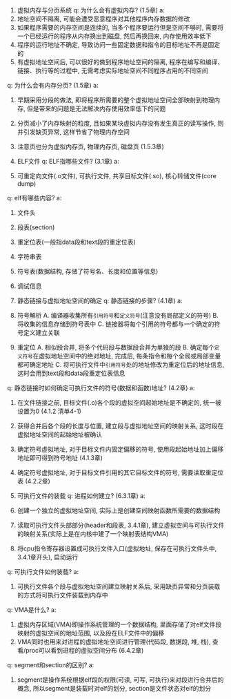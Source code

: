 1. 虚拟内存与分页系统
q: 为什么会有虚拟内存? (1.5章)
a: 
  1. 地址空间不隔离, 可能会遭受恶意程序对其他程序内存数据的修改
  2. 如果程序需要的内存空间是连续的, 当多个程序要运行但是空间不够时, 需要将一个已经运行的程序从内存换出到磁盘, 然后再换回来, 内存使用效率低下
  3. 程序的运行地址不确定, 导致访问一些固定数据和指令的目标地址不再是固定的
  4. 有虚拟地址空间后, 可以很好的做到程序地址空间的隔离, 程序在编写和编译、链接、执行等的过程中, 无需考虑实际地址空间不同程序占用的不同空间

q: 为什么会有内存分页? (1.5章)
a:
  1. 早期采用分段的做法, 即将程序所需要的整个虚拟地址空间全部映射到物理内存, 但是带来的问题是无法解决内存使用效率低下的问题
  2. 分页减小了内存映射的粒度, 且如果某块虚拟内存没有发生真正的读写操作, 则并引发缺页异常, 这样节省了物理内存空间
  3. 注意页也分为虚拟内存页, 物理内存页, 磁盘页 (1.5.3章)

2. ELF文件
q: ELF指哪些文件? (3.1章)
a:
  1. 可重定向文件(.o文件), 可执行文件, 共享目标文件(.so), 核心转储文件(core dump)

q: elf有哪些内容?
a:
  1. 文件头
  2. 段表(section)
  3. 重定位表(一般指data段和text段的重定位表)
  4. 字符串表
  5. 符号表(数据结构, 存储了符号名、长度和位置等信息)
  6. 调试信息

3. 静态链接与虚拟地址空间的确定
q: 静态链接的步骤? (4.1章)
a:
  1. 符号解析
    A. 编译器收集所有`引用符号`和`定义符号`(注意没有局部定义的符号)
    B. 将收集的信息存储到符号表中
    C. 链接器将每个引用的符号都与一个确定的符号定义建立关联
  2. 重定位
    A. 相似段合并, 将多个代码段与数据段合并为单独的段
    B. 确定每个`定义符号`在虚拟地址空间中的绝对地址, 完成后, 每条指令和每个全局或局部变量都可确定地址
    C. 将可执行文件中`引用符号`处的地址修改为重定位后的地址信息, 这时会用到text段和data段重定位表信息

q: 静态链接时如何确定可执行文件的符号(数据和函数)地址? (4.2章)
a: 
  1. 在文件链接之前, 目标文件(.o)各个段的虚拟空间起始地址是不确定的, 统一被设置为0 (4.1.2 清单4-1)
  2. 获得合并后各个段的长度与位置, 建立段与虚拟地址空间的映射关系, 这时段在虚拟地址空间的起始地址被确认
  3. 确定符号虚拟地址, 对于目标文件内固定偏移的符号, 使用段起始地址加上偏移地址即可得到符号地址 (4.1.3章)
  4. 确定符号虚拟地址, 对于目标文件引用的其它目标文件的符号, 需要读取重定位表 (4.2.2章)

4. 可执行文件的装载
q: 进程如何建立? (6.3.1章)
a:
  1. 创建一个独立的虚拟地址空间, 实际上是创建空间映射函数所需要的数据结构
  2. 读取可执行文件头部部分(header和段表, 3.4.1章), 建立虚拟空间与可执行文件的映射关系(实际上是在内核中建了一个映射表结构VMA)
  3. 将cpu指令寄存器设置成可执行文件入口(虚拟地址, 保存在可执行文件头中, 3.4.1章开头), 启动运行

q: 可执行文件如何装载?
a:
  1. 可执行文件各个段与虚拟地址空间建立映射关系后, 采用缺页异常和分页装载的方式将可执行文件装载到内存中

q: VMA是什么?
a:
  1. 虚拟内存区域(VMA)即操作系统管理的一个数据结构, 里面存储了对elf文件段映射的虚拟空间的地址范围, 以及段在ELF文件中的偏移
  2. VMA同时也用来对进程的虚拟地址空间进行管理(代码段, 数据段, 堆, 栈), 查看/proc可以看到进程的虚拟空间分布 (6.4.2章)

q: segment和section的区别?
a:
  1. segment是操作系统根据elf段的权限(可读, 可写, 可执行)来对段进行合并后的概念, 所以segment是装载时对elf的划分, section是文件状态对elf的划分
